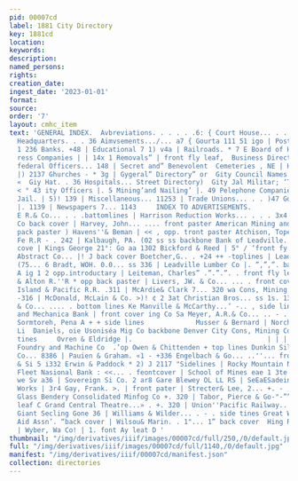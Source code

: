 ```yaml
---
pid: 00007cd
label: 1881 City Directory
key: 1881cd
location: 
keywords: 
description: 
named_persons: 
rights: 
creation_date: 
ingest_date: '2023-01-01'
format: 
source: 
order: '7'
layout: cmhc_item
text: 'GENERAL INDEX.  Avbreviations. . . . . .6: { Court House... . . .38 | Police
  Headquarters. . . 36 Aimvsements.../... a7 { Gourta 111 51 igo | PostOmce ... .
  1 236 Banks. +48 | Educational 7 1) v4a | Railroads. * 7 E Board of Health”. 1 {136
  ress Companies | | 14x 1 Removals” | front fly leaf,  Business Directory”.                            o
  federal Officers... 148 | Secret and” Benevolent  Cemeteries , NE | HreDepaciment
  |) 2137 Ghurches - * 3g | Gygeral” Directory” or  Gity Council Names... City Council
  «  Giy Hat. . 36 Hospitals... Street Directory)  Gity Jal Militar; ‘Telegraph Companies
  < ° 43 ity Officers |. 5 Mining’and Nailing’ |. 49 Pelephone Companies | <4: Gounty
  Jail. | 5)! 139 | Miscellaneous... 11253 | Trade Unions... . . )47 Gounty Officers
  |. 1139 | Newspapers 7... 1143     INDEX TO ADVERTISEMENTS.                              Abadic,
  E R.& Co... . . .battomlines | Harrison Reduction Works... . . . 3x4 American Galvanic
  Co back cover | Harvey, John... .... front paster American Mining and Smelting Co
  pack paster ) Havens''& Beman | << , opp. tront paster Atchison, Topeka & Santa
  Fe R.R - . 242 | Kalbaugh, PA. (02 ss ss backbone Bank of Leadville... 2... front
  cove | Kings George 21°: Go aa 1302 Bickford & Reed | 5° / ‘front fy leaf D | Leadville
  Abstract Co... |! J back cover Boetcher,G.. . +24 ++ -toplines | Leadville Democrat.
  (75... 6 Bradt, WOH. 0.0... ss 336 | Leadville Lumber Co |. ”,”,”. back cover Brisbois,
  A ig 1 2 opp.introductary | Leiteman, Charles” .”.”.”. . front fly leat Chicago
  & Alton R.''R * opp back paster | Livers, JW. & Co... ... . front cover zo, Rock
  Island & Pacific R.R. .311 | McArdie& Clark 7... 320 wa Cons, Mining Ca... . . .
  -316 | McDonald, McLain & Co. >)! ¢ 2 3at Christian Bros... ss 1s. 1336 | McMillen
  & Co... .... . bottom lines Ke Manville & McCarthy...’ -.. , side lines Merchants
  and Mechanica Bank | front cover ing Co Sa Meyer, A.R.& Co... .. - . «top lines
  Sormtoreh, Pena A + + side lines             Musser & Bernard | Norchweatern Mut.
  Li  Daniels, oie Usoniséa Mig Co backbone Denver City Cons, Mining Co...      bottom
  tines     Ovren & Eldridge |.                                  | | | Molten Bees  Denver
  Foundry and Machine Co  .’op Owen & Chittenden + top lines Dunkin Silver Mining
  Co... 8386 | Pauien & Graham. «1 - +336 Engelbach & Go... ..''... frontcover | Robison
  & Si 5 i332 Erwin & Paddock * 2) J 2117 "Sidelines | Rocky Mountain News... 1 vie
  Fleet Nasional Bank : <<... . feontcover | School of Mines eae 1 3te French J. 5:
  we Sv a36 | Sovereign Si Co. 2 ar8 Gare Blewey OL LL RS | SeEaESadeing and Reduction
  Works | 3r4 Gay, Frank. >. | front pater | Strecter& Lee, 2... +. - . « backcover
  Glass Bendery Consolidated Minfog Co +. 320 | Tabor, Pierce & Go-"-”” << oat fy
  leaf C Grand Central Theatre...» . +. 320 | Union''Pacific Railway... "2... 328
  Giant Secling Gone 36 | Williams & Wilder... . - . side tines Great Western Mut.
  Aid Assn’. “back cover | Wilsou& Marin. . 1"... 1” back cover  Hing Radords s “2","Mack''paner
  | Wyber, Wa Co! | 1. font Ay leat D '
thumbnail: "/img/derivatives/iiif/images/00007cd/full/250,/0/default.jpg"
full: "/img/derivatives/iiif/images/00007cd/full/1140,/0/default.jpg"
manifest: "/img/derivatives/iiif/00007cd/manifest.json"
collection: directories
---
```

